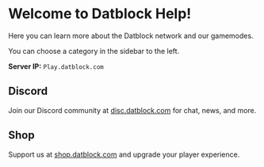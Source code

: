 # Welcome to Datblock Help!
Here you can learn more about the Datblock network and our gamemodes. 

You can choose a category in the sidebar to the left.

**Server IP:** `Play.datblock.com`

## Discord
Join our Discord community at [disc.datblock.com](https://disc.datblock.com/) for chat, news, and more.

## Shop
Support us at [shop.datblock.com](https://shop.datblock.com/) and upgrade your player experience.
